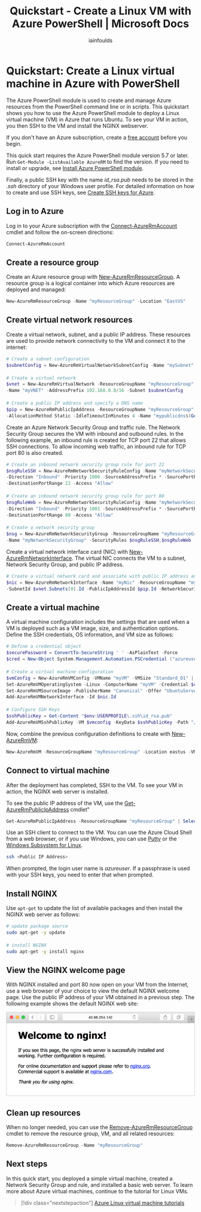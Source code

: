 ﻿---
title: Quickstart - Create a Linux VM with Azure PowerShell | Microsoft Docs
description: In this quickstart, you learn how to use Azure PowerShell to create a Linux virtual machine
services: virtual-machines-linux
documentationcenter: virtual-machines
author: iainfoulds
manager: jeconnoc
editor: tysonn
tags: azure-resource-manager

ms.assetid: 
ms.service: virtual-machines-linux
ms.devlang: na
ms.topic: quickstart
ms.tgt_pltfrm: vm-linux
ms.workload: infrastructure
ms.date: 04/24/2018
ms.author: iainfou
ms.custom: mvc
---

# Quickstart: Create a Linux virtual machine in Azure with PowerShell

The Azure PowerShell module is used to create and manage Azure resources from the PowerShell command line or in scripts. This quickstart shows you how to use the Azure PowerShell module to deploy a Linux virtual machine (VM) in Azure that runs Ubuntu. To see your VM in action, you then SSH to the VM and install the NGINX webserver.

If you don't have an Azure subscription, create a [free account](https://azure.microsoft.com/free/?WT.mc_id=A261C142F) before you begin.

This quick start requires the Azure PowerShell module version 5.7 or later. Run `Get-Module -ListAvailable AzureRM` to find the version. If you need to install or upgrade, see [Install Azure PowerShell module](/powershell/azure/install-azurerm-ps).

Finally, a public SSH key with the name *id_rsa.pub* needs to be stored in the *.ssh* directory of your Windows user profile. For detailed information on how to create and use SSH keys, see [Create SSH keys for Azure](ssh-from-windows.md).

## Log in to Azure

Log in to your Azure subscription with the [Connect-AzureRmAccount](/powershell/azure/authenticate-azureps) cmdlet and follow the on-screen directions:

```powershell
Connect-AzureRmAccount
```

## Create a resource group

Create an Azure resource group with [New-AzureRmResourceGroup](/powershell/module/azurerm.resources/new-azurermresourcegroup). A resource group is a logical container into which Azure resources are deployed and managed:

```powershell
New-AzureRmResourceGroup -Name "myResourceGroup" -Location "EastUS"
```

## Create virtual network resources

Create a virtual network, subnet, and a public IP address. These resources are used to provide network connectivity to the VM and connect it to the internet:

```powershell
# Create a subnet configuration
$subnetConfig = New-AzureRmVirtualNetworkSubnetConfig -Name "mySubnet" -AddressPrefix 192.168.1.0/24

# Create a virtual network
$vnet = New-AzureRmVirtualNetwork -ResourceGroupName "myResourceGroup" -Location "EastUS" `
-Name "myVNET" -AddressPrefix 192.168.0.0/16 -Subnet $subnetConfig

# Create a public IP address and specify a DNS name
$pip = New-AzureRmPublicIpAddress -ResourceGroupName "myResourceGroup" -Location "EastUS" `
-AllocationMethod Static -IdleTimeoutInMinutes 4 -Name "mypublicdns$(Get-Random)"
```

Create an Azure Network Security Group and traffic rule. The Network Security Group secures the VM with inbound and outbound rules. In the following example, an inbound rule is created for TCP port 22 that allows SSH connections. To allow incoming web traffic, an inbound rule for TCP port 80 is also created.

```powershell
# Create an inbound network security group rule for port 22
$nsgRuleSSH = New-AzureRmNetworkSecurityRuleConfig -Name "myNetworkSecurityGroupRuleSSH"  -Protocol "Tcp" `
-Direction "Inbound" -Priority 1000 -SourceAddressPrefix * -SourcePortRange * -DestinationAddressPrefix * `
-DestinationPortRange 22 -Access "Allow"

# Create an inbound network security group rule for port 80
$nsgRuleWeb = New-AzureRmNetworkSecurityRuleConfig -Name "myNetworkSecurityGroupRuleWWW"  -Protocol "Tcp" `
-Direction "Inbound" -Priority 1001 -SourceAddressPrefix * -SourcePortRange * -DestinationAddressPrefix * `
-DestinationPortRange 80 -Access "Allow"

# Create a network security group
$nsg = New-AzureRmNetworkSecurityGroup -ResourceGroupName "myResourceGroup" -Location "EastUS" `
-Name "myNetworkSecurityGroup" -SecurityRules $nsgRuleSSH,$nsgRuleWeb
```

Create a virtual network interface card (NIC) with [New-AzureRmNetworkInterface](/powershell/module/azurerm.network/new-azurermnetworkinterface). The virtual NIC connects the VM to a subnet, Network Security Group, and public IP address.

```powershell
# Create a virtual network card and associate with public IP address and NSG
$nic = New-AzureRmNetworkInterface -Name "myNic" -ResourceGroupName "myResourceGroup" -Location "EastUS" `
-SubnetId $vnet.Subnets[0].Id -PublicIpAddressId $pip.Id -NetworkSecurityGroupId $nsg.Id
```

## Create a virtual machine

A virtual machine configuration includes the settings that are used when a VM is deployed such as a VM image, size, and authentication options. Define the SSH credentials, OS information, and VM size as follows:

```powershell
# Define a credential object
$securePassword = ConvertTo-SecureString ' ' -AsPlainText -Force
$cred = New-Object System.Management.Automation.PSCredential ("azureuser", $securePassword)

# Create a virtual machine configuration
$vmConfig = New-AzureRmVMConfig -VMName "myVM" -VMSize "Standard_D1" | `
Set-AzureRmVMOperatingSystem -Linux -ComputerName "myVM" -Credential $cred -DisablePasswordAuthentication | `
Set-AzureRmVMSourceImage -PublisherName "Canonical" -Offer "UbuntuServer" -Skus "16.04-LTS" -Version "latest" | `
Add-AzureRmVMNetworkInterface -Id $nic.Id

# Configure SSH Keys
$sshPublicKey = Get-Content "$env:USERPROFILE\.ssh\id_rsa.pub"
Add-AzureRmVMSshPublicKey -VM $vmconfig -KeyData $sshPublicKey -Path "/home/azureuser/.ssh/authorized_keys"
```

Now, combine the previous configuration definitions to create with [New-AzureRmVM](/powershell/module/azurerm.compute/new-azurermvm):

```powershell
New-AzureRmVM -ResourceGroupName "myResourceGroup" -Location eastus -VM $vmConfig
```

## Connect to virtual machine

After the deployment has completed, SSH to the VM. To see your VM in action, the NGINX web server is installed.

To see the public IP address of the VM, use the [Get-AzureRmPublicIpAddress](/powershell/module/azurerm.network/get-azurermpublicipaddress) cmdlet"

```powershell
Get-AzureRmPublicIpAddress -ResourceGroupName "myResourceGroup" | Select "IpAddress"
```

Use an SSH client to connect to the VM. You can use the Azure Cloud Shell from a web browser, or if you use Windows, you can use [Putty](ssh-from-windows.md) or the [Windows Subsystem for Linux](/windows/wsl/install-win10).

```bash
ssh <Public IP Address>
```

When prompted, the login user name is *azureuser*. If a passphrase is used with your SSH keys, you need to enter that when prompted.

## Install NGINX

Use `apt-get` to update the list of available packages and then install the NGINX web server as follows:

```bash
# update package source
sudo apt-get -y update

# install NGINX
sudo apt-get -y install nginx
```

## View the NGINX welcome page

With NGINX installed and port 80 now open on your VM from the Internet, use a web browser of your choice to view the default NGINX welcome page. Use the public IP address of your VM obtained in a previous step. The following example shows the default NGINX web site:

![NGINX default site](./media/quick-create-cli/nginx.png)

## Clean up resources

When no longer needed, you can use the [Remove-AzureRmResourceGroup](/powershell/module/azurerm.resources/remove-azurermresourcegroup) cmdlet to remove the resource group, VM, and all related resources:

```powershell
Remove-AzureRmResourceGroup -Name "myResourceGroup"
```

## Next steps

In this quick start, you deployed a simple virtual machine, created a Network Security Group and rule, and installed a basic web server. To learn more about Azure virtual machines, continue to the tutorial for Linux VMs.

> [!div class="nextstepaction"]
> [Azure Linux virtual machine tutorials](./tutorial-manage-vm.md)
